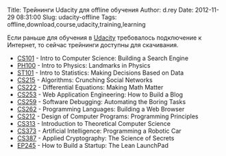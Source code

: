 Title: Трейнинги Udacity для offline обучения
Author: d.rey
Date: 2012-11-29 08:31:00
Slug: udacity-offline
Tags: offline,download,course,udacity,training,learning

Если раньше для обучения в [Udacity](http://www.udacity.com/) требовалось подключение к Интернет, то сейчас трейнинги доступны для скачивания.
 
- [CS101](http://www.udacity.com/wiki/CS101_downloads?course=cs101) - Intro to Computer Science: Building a Search Engine
- [PH100](http://www.udacity.com/wiki/PH100_downloads?course=ph100) - Intro to Physics: Landmarks in Physics
- [ST101](http://www.udacity.com/wiki/ST101_downloads?course=st101) - Intro to Statistics: Making Decisions Based on Data
- [CS215](http://www.udacity.com/wiki/CS215_downloads?course=cs215) - Algorithms: Crunching Social Networks
- [CS222](http://www.udacity.com/wiki/CS222_downloads?course=cs222) - Differential Equations: Making Math Matter
- [CS253](http://www.udacity.com/wiki/CS253_downloads?course=cs253) - Web Application Engineering: How to Build a Blog
- [CS259](http://www.udacity.com/wiki/CS259_downloads?course=cs259) - Software Debugging: Automating the Boring Tasks
- [CS262](http://www.udacity.com/wiki/CS262_downloads?course=cs262) - Programming Languages: Building a Web Browser
- [CS212](http://www.udacity.com/wiki/CS212_downloads?course=cs212) - Design of Computer Programs: Programming Principles
- [CS313](http://www.udacity.com/wiki/CS313_downloads?course=cs313) - Introduction to Theoretical Computer Science
- [CS373](http://www.udacity.com/wiki/CS373_downloads?course=cs373) - Artificial Intelligence: Programming a Robotic Car
- [CS387](http://www.udacity.com/wiki/CS387_downloads?course=cs387) - Applied Cryptography: The Science of Secrets
- [EP245](http://www.udacity.com/wiki/EP245_downloads?course=ep245) - How to Build a Startup: The Lean LaunchPad

